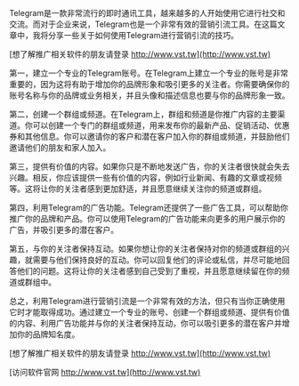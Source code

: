 Telegram是一款非常流行的即时通讯工具，越来越多的人开始使用它进行社交和交流。而对于企业来说，Telegram也是一个非常有效的营销引流工具。在这篇文章中，我将分享一些关于如何使用Telegram进行营销引流的技巧。

[想了解推广相关软件的朋友请登录 http://www.vst.tw](http://www.vst.tw)

第一，建立一个专业的Telegram账号。在Telegram上建立一个专业的账号是非常重要的，因为这将有助于增加你的品牌形象和吸引更多的关注者。你需要确保你的账号名称与你的品牌或业务相关，并且头像和描述信息也要与你的品牌形象一致。

第二，创建一个群组或频道。在Telegram上，群组和频道是你推广内容的主要渠道。你可以创建一个专门的群组或频道，用来发布你的最新产品、促销活动、优惠券和其他信息。你可以邀请你的客户和潜在客户加入你的群组或频道，并鼓励他们邀请他们的朋友和家人加入。

第三，提供有价值的内容。如果你只是不断地发送广告，你的关注者很快就会失去兴趣。相反，你应该提供一些有价值的内容，例如行业新闻、有趣的文章或视频等。这将让你的关注者感到更加舒适，并且愿意继续关注你的频道或群组。

第四，利用Telegram的广告功能。Telegram还提供了一些广告工具，可以帮助你推广你的品牌和产品。你可以使用Telegram的广告功能来向更多的用户展示你的广告，并吸引更多的潜在客户。

第五，与你的关注者保持互动。如果你想让你的关注者保持对你的频道或群组的兴趣，就需要与他们保持良好的互动。你可以回复他们的评论或私信，并尽可能地回答他们的问题。这将让你的关注者感到自己受到了重视，并且愿意继续留在你的频道或群组中。

总之，利用Telegram进行营销引流是一个非常有效的方法，但只有当你正确使用它时才能取得成功。通过建立一个专业的账号、创建一个群组或频道、提供有价值的内容、利用广告功能并与你的关注者保持互动，你可以吸引更多的潜在客户并增加你的品牌知名度。

[想了解推广相关软件的朋友请登录 http://www.vst.tw](http://www.vst.tw)


[访问软件官网 http://www.vst.tw](http://www.vst.tw)
